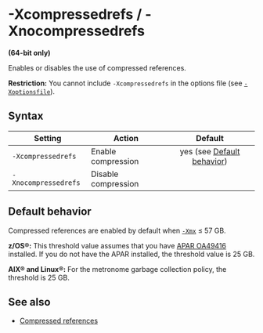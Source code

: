 <!--
* Copyright (c) 2017, 2021 IBM Corp. and others
*
* This program and the accompanying materials are made
* available under the terms of the Eclipse Public License 2.0
* which accompanies this distribution and is available at
* https://www.eclipse.org/legal/epl-2.0/ or the Apache
* License, Version 2.0 which accompanies this distribution and
* is available at https://www.apache.org/licenses/LICENSE-2.0.
*
* This Source Code may also be made available under the
* following Secondary Licenses when the conditions for such
* availability set forth in the Eclipse Public License, v. 2.0
* are satisfied: GNU General Public License, version 2 with
* the GNU Classpath Exception [1] and GNU General Public
* License, version 2 with the OpenJDK Assembly Exception [2].
*
* [1] https://www.gnu.org/software/classpath/license.html
* [2] http://openjdk.java.net/legal/assembly-exception.html
*
* SPDX-License-Identifier: EPL-2.0 OR Apache-2.0 OR GPL-2.0 WITH
* Classpath-exception-2.0 OR LicenseRef-GPL-2.0 WITH Assembly-exception
-->

# -Xcompressedrefs / -Xnocompressedrefs


**(64-bit only)**

Enables or disables the use of compressed references.

<i class="fa fa-exclamation-triangle" aria-hidden="true"></i> **Restriction:** You cannot include `-Xcompressedrefs` in the options file (see [`-Xoptionsfile`](xoptionsfile.md)).

## Syntax

| Setting             | Action              | Default                                                                                                                        |
|---------------------|---------------------|:------------------------------------------------------------------------------------------------------------------------------:|
|`-Xcompressedrefs`   | Enable compression  | <i class="fa fa-check" aria-hidden="true"></i><span class="sr-only">yes</span> (see [Default behavior](#default-behavior)) |
|`-Xnocompressedrefs` | Disable compression |                                                                                                                                |

## Default behavior

Compressed references are enabled by default when [`-Xmx`](xms.md) &le; 57 GB.

**z/OS&reg;:** This threshold value assumes that you have [APAR OA49416](https://www.ibm.com/support/docview.wss?uid=isg1OA49416) installed. If you do not have the APAR installed, the threshold value is 25 GB.

**AIX&reg; and Linux&reg;:** For the metronome garbage collection policy, the threshold is 25 GB.

## See also

- [Compressed references](allocation.md#compressed-references)


<!-- ==== END OF TOPIC ==== xcompressedrefs.md ==== -->
<!-- ==== END OF TOPIC ==== xnocompressedrefs.md ==== -->
